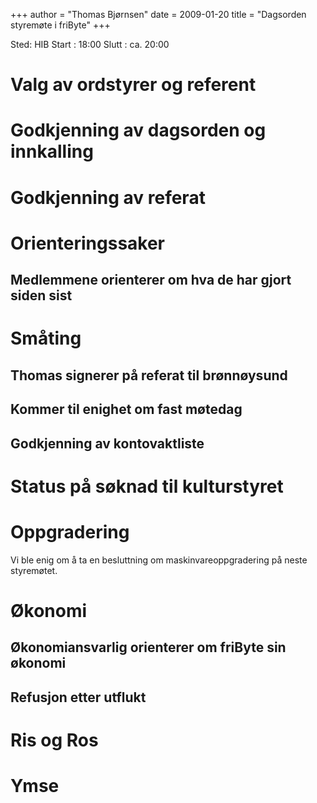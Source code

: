 +++
author = "Thomas Bjørnsen"
date = 2009-01-20
title = "Dagsorden styremøte i friByte"
+++

Sted: HIB Start : 18:00 Slutt : ca. 20:00

# Valg av ordstyrer og referent

# Godkjenning av dagsorden og innkalling

# Godkjenning av referat

# Orienteringssaker

## Medlemmene orienterer om hva de har gjort siden sist

# Småting

## Thomas signerer på referat til brønnøysund

## Kommer til enighet om fast møtedag

## Godkjenning av kontovaktliste

# Status på søknad til kulturstyret

# Oppgradering

Vi ble enig om å ta en besluttning om maskinvareoppgradering på neste
styremøtet.

# Økonomi

## Økonomiansvarlig orienterer om friByte sin økonomi

## Refusjon etter utflukt

# Ris og Ros

# Ymse
